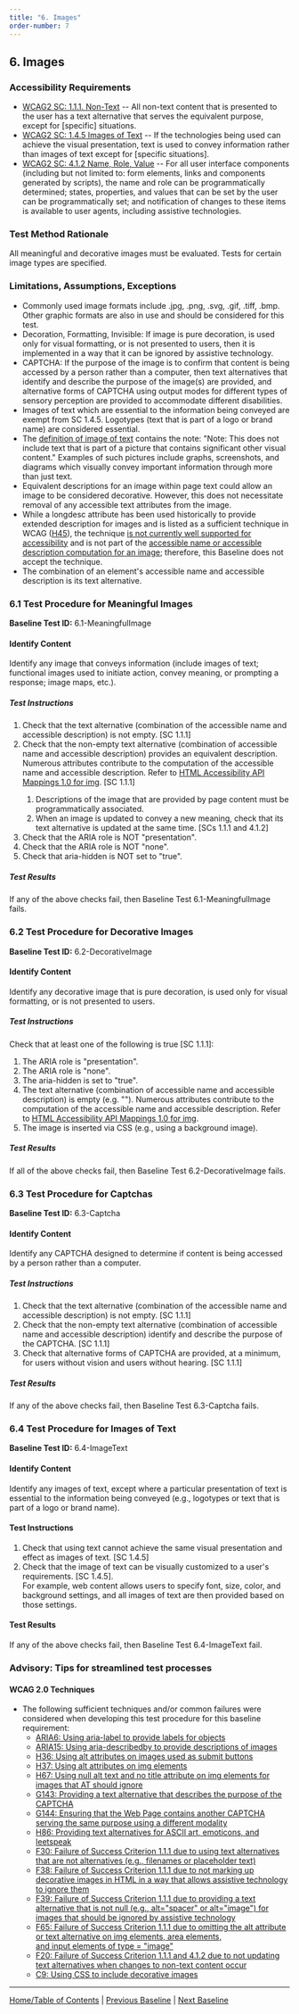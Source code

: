 ```yaml
---
title: "6. Images"
order-number: 7
---
```

## 6. Images

### Accessibility Requirements

-   [WCAG2 SC: 1.1.1. Non-Text](https://www.w3.org/TR/UNDERSTANDING-WCAG20/text-equiv-all.html) -- All non-text content that is presented to the user has a text alternative that serves the equivalent purpose, except for [specific] situations.
-   [WCAG2 SC: 1.4.5 Images of Text](https://www.w3.org/TR/UNDERSTANDING-WCAG20/visual-audio-contrast-text-presentation.html) -- If the technologies being used can achieve the visual presentation, text is used to convey information rather than images of text except for [specific situations].
-   [WCAG2 SC: 4.1.2 Name, Role, Value](https://www.w3.org/TR/UNDERSTANDING-WCAG20/ensure-compat-rsv.html) -- For all user interface components (including but not limited to: form elements, links and components generated by scripts), the name and role can be programmatically determined; states, properties, and values that can be set by the user can be programmatically set; and notification of changes to these items is available to user agents, including assistive technologies.

### Test Method Rationale

All meaningful and decorative images must be evaluated. Tests for certain image types are specified.

### Limitations, Assumptions, Exceptions

-   Commonly used image formats include .jpg, .png, .svg, .gif, .tiff, .bmp. Other graphic formats are also in use and should be considered for this test.
-   Decoration, Formatting, Invisible: If image is pure decoration, is used only for visual formatting, or is not presented to users, then it is implemented in a way that it can be ignored by assistive technology.
-   CAPTCHA: If the purpose of the image is to confirm that content is being accessed by a person rather than a computer, then text alternatives that identify and describe the purpose of the image(s) are provided, and alternative forms of CAPTCHA using output modes for different types of sensory perception are provided to accommodate different disabilities.
-   Images of text which are essential to the information being conveyed are exempt from SC 1.4.5. Logotypes (text that is part of a logo or brand name) are considered essential.
-   The [definition of image of text](https://www.w3.org/TR/UNDERSTANDING-WCAG20/visual-audio-contrast-text-presentation.html#images-of-textdef) contains the note: "Note: This does not include text that is part of a picture that contains significant other visual content." Examples of such pictures include graphs, screenshots, and diagrams which visually convey important information through more than just text.
-   Equivalent descriptions for an image within page text could allow an image to be considered decorative. However, this does not necessitate removal of any accessible text attributes from the image.
-   While a longdesc attribute has been used historically to provide extended description for images and is listed as a sufficient technique in WCAG ([H45](http://www.w3.org/TR/WCAG20-TECHS/H45.html)), the technique [is not currently well supported for accessibility](https://webaim.org/techniques/alttext/longdesctestcases.htm) and is not part of the [accessible name or accessible description computation for an image](https://www.w3.org/TR/html-aam-1.0/#img-element); therefore, this Baseline does not accept the technique.
-   The combination of an element's accessible name and accessible description is its text alternative. 

### 6.1 Test Procedure for Meaningful Images
**Baseline Test ID:** 6.1-MeaningfulImage

#### Identify Content
<p id="1IC">Identify any image that conveys information (include images of text; functional images used to initiate action, convey meaning, or prompting a response; image maps, etc.).</p>

##### Test Instructions
<ol id="1TI">
    <li id="1TI-1">Check that the text alternative (combination of the accessible name and accessible description) is not empty. [SC 1.1.1]</li>
    <li id="1TI-2">Check that the non-empty text alternative (combination of accessible name and accessible description) provides an equivalent description. Numerous attributes contribute to the computation of the accessible name and accessible description. Refer to <a href="https://www.w3.org/TR/html-aam-1.0/#img-element" target="_blank" rel="noopener">HTML Accessibility API Mappings 1.0 for img</a>. [SC 1.1.1]</li>
    <ol>
        <li id="1TI-2i">Descriptions of the image that are provided by page content must be programmatically associated.</li>
        <li id="1TI-2ii">When an image is updated to convey a new meaning, check that its text alternative is updated at the same time. [SCs 1.1.1 and 4.1.2]</li>
    </ol>
    <li id="1TI-3">Check that the ARIA role is NOT "presentation".</li>
    <li id="1TI-4">Check that the ARIA role is NOT "none".</li>
    <li id="1TI-5">Check that aria-hidden is NOT set to "true".</li>
</ol>

##### Test Results
<p id="1TR">If any of the above checks fail, then Baseline Test 6.1-MeaningfulImage fails.</p>

### 6.2 Test Procedure for Decorative Images
**Baseline Test ID:** 6.2-DecorativeImage

#### Identify Content
<p id="2IC">Identify any decorative image that is pure decoration, is used only for visual formatting, or is not presented to users.</p>

##### Test Instructions
<p id="2TI">
Check that at least one of the following is true [SC 1.1.1]:<br>
<ol>
    <li id="2TI-1">The ARIA role is "presentation".</li>
    <li id="2TI-2">The ARIA role is "none".</li>
    <li id="2TI-3">The aria-hidden is set to "true".</li>
    <li id="2TI-4">The text alternative (combination of accessible name and accessible description) is empty (e.g. ""). Numerous attributes contribute to the computation of the accessible name and accessible description. Refer to <a href="https://www.w3.org/TR/html-aam-1.0/#img-element" target="_blank" rel="noopener">HTML Accessibility API Mappings 1.0 for img</a>.</li>
    <li id="2TI-5">The image is inserted via CSS (e.g., using a background image).</li>
</ol>
</p>

##### Test Results
<p id="2TR">If all of the above checks fail, then Baseline Test 6.2-DecorativeImage fails.</p>

### 6.3 Test Procedure for Captchas
**Baseline Test ID:** 6.3-Captcha

#### Identify Content
<p id="3IC">Identify any CAPTCHA designed to determine if content is being accessed by a person rather than a computer.</p>

##### Test Instructions
<ol id="3TI">
    <li id="3TI-1">Check that the text alternative (combination of the accessible name and accessible description) is not empty. [SC 1.1.1]</li>
    <li id="3TI-2">Check that the non-empty text alternative (combination of accessible name and accessible description) identify and describe the purpose of the CAPTCHA. [SC 1.1.1]</li>
    <li id="3TI-3">Check that alternative forms of CAPTCHA are provided, at a minimum, for users without vision and users without hearing. [SC 1.1.1]</li>
</ol>

##### Test Results
<p id="3TR">If any of the above checks fail, then Baseline Test 6.3-Captcha fails.</p>

### 6.4 Test Procedure for Images of Text
**Baseline Test ID:** 6.4-ImageText
#### Identify Content
<p id="4IC">Identify any images of text, except where a particular presentation of text is essential to the information being conveyed (e.g., logotypes or text that is part of a logo or brand name).</p>

#### Test Instructions
<ol id="4TI">
    <li id="4TI-1">Check that using text cannot achieve the same visual presentation and effect as images of text. [SC 1.4.5]</li>
    <li id="4TI-2">Check that the image of text can be visually customized to a user's requirements. [SC 1.4.5]. <br>
    For example, web content allows users to specify font, size, color, and background settings, and all images of text are then provided based on those settings.</li>
</ol>

#### Test Results
<p id="4TR">If any of the above checks fail, then Baseline Test 6.4-ImageText fail.</p>


### Advisory: Tips for streamlined test processes

#### WCAG 2.0 Techniques
-   The following sufficient techniques and/or common failures were considered when developing this test procedure for this baseline requirement:
    -   [ARIA6: Using aria-label to provide labels for objects](https://www.w3.org/TR/WCAG20-TECHS/ARIA6.html)
    -   [ARIA15: Using aria-describedby to provide descriptions of images](https://www.w3.org/TR/WCAG20-TECHS/ARIA15.html)
    -   [H36: Using alt attributes on images used as submit buttons](https://www.w3.org/TR/WCAG20-TECHS/H36.html)
    -   [H37: Using alt attributes on img elements](https://www.w3.org/TR/WCAG20-TECHS/H37.html)
    -   [H67: Using null alt text and no title attribute on img elements for images that AT should ignore](https://www.w3.org/TR/WCAG20-TECHS/H67.html)
    -   [G143: Providing a text alternative that describes the purpose of the CAPTCHA](https://www.w3.org/TR/WCAG20-TECHS/G143.html)
    -   [G144: Ensuring that the Web Page contains another CAPTCHA serving the same purpose using a different modality](https://www.w3.org/TR/WCAG20-TECHS/G144.html)
    -   [H86: Providing text alternatives for ASCII art, emoticons, and leetspeak](https://www.w3.org/TR/WCAG20-TECHS/H86.html)
    -   [F30: Failure of Success Criterion 1.1.1 due to using text alternatives that are not alternatives (e.g., filenames or placeholder text)](https://www.w3.org/TR/WCAG20-TECHS/F30.html)
    -   [F38: Failure of Success Criterion 1.1.1 due to not marking up decorative images in HTML in a way that allows assistive technology to ignore them](https://www.w3.org/TR/WCAG20-TECHS/F38.html)
    -   [F39: Failure of Success Criterion 1.1.1 due to providing a text alternative that is not null (e.g., alt="spacer" or alt="image") for images that should be ignored by assistive technology](https://www.w3.org/TR/WCAG20-TECHS/F39.html)
    -   [F65: Failure of Success Criterion 1.1.1 due to omitting the alt attribute or text alternative on img elements, area elements, and input elements of type = "image"](https://www.w3.org/TR/WCAG20-TECHS/F65.html)
    -   [F20: Failure of Success Criterion 1.1.1 and 4.1.2 due to not updating text alternatives when changes to non-text content occur](https://www.w3.org/TR/2016/NOTE-WCAG20-TECHS-20161007/F20.html)
    -   [C9: Using CSS to include decorative images](http://www.w3.org/TR/WCAG20-TECHS/C9.html)

----------------------------------------
[Home/Table of Contents](index.md) | [Previous Baseline](05Changing.md) | [Next Baseline](07Sensory.md)
